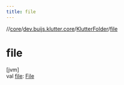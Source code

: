 ```yaml
---
title: file
---
```

//[core](../../../index.html)/[dev.buijs.klutter.core](../index.html)/[KlutterFolder](index.html)/[file](file.html)



# file



[jvm]\
val [file](file.html): [File](https://docs.oracle.com/javase/8/docs/api/java/io/File.html)




